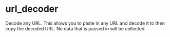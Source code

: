 # url_decoder
Decode any URL. This allows you to paste in any URL and decode it to then copy the decoded URL. No data that is passed in will be collected.
